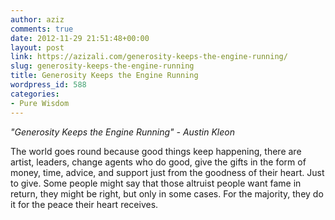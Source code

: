 ```yaml
---
author: aziz
comments: true
date: 2012-11-29 21:51:48+00:00
layout: post
link: https://azizali.com/generosity-keeps-the-engine-running/
slug: generosity-keeps-the-engine-running
title: Generosity Keeps the Engine Running
wordpress_id: 588
categories:
- Pure Wisdom
---
```


_"Generosity Keeps the Engine Running" - Austin Kleon_

The world goes round because good things keep happening, there are artist, leaders, change agents who do good, give the gifts in the form of money, time, advice, and support just from the goodness of their heart. Just to give. Some people might say that those altruist people want fame in return, they might be right, but only in some cases. For the majority, they do it for the peace their heart receives.
